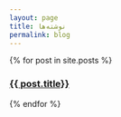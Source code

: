 ```yaml
---
layout: page
title: نوشته‌ها
permalink: blog
---
```


<div>
  {% for post in site.posts %}
    <div class="py-1">
      <h3><a href="{{site.baseurl}}{{ post.url }}">{{ post.title}}</a></h3>
    <div class="text-sm text-gray-400" id="date@{{post.date}}"></div>
    </div>
{% endfor %}
</div>
<script>
    document.addEventListener("DOMContentLoaded", function () {
        var dates = document.querySelectorAll('[id^="date@"]')
        let i =0
        while (i < dates.length) {
            let element = document.getElementById(dates[i].id)
            let postDate = dates[i].id.split('@')[1]
            moment.loadPersian(true)
            element.innerText = moment(postDate, 'YYYY-M-D HH:mm:ss TZD').format('ddd jD jMMMM jYYYY')
            i++
        }
    });
</script>


